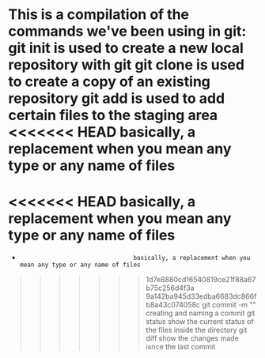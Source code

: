 This is a compilation of the commands we've been using in git:
git init                              is used to create a new local repository with git
git clone <link to repository>        is used to create a copy of an existing repository
git add <file name.file type>         is used to add certain files to the staging area
<<<<<<< HEAD
<asterisk>                            basically, a replacement when you mean any type or any name of files
=======
<<<<<<< HEAD
<asterisk>                            basically, a replacement when you mean any type or any name of files
=======
*                                     basically, a replacement when you mean any type or any name of files
>>>>>>> 1d7e8880cd16540819ce21f88a67b75c256d4f3a
>>>>>>> 9a142ba945d33edba6683dc866fb8a43c074058c
git commit -m "<commit name>"         creating and naming a commit
git status                            show the current status of the files inside the directory
git diff                              show the changes made isnce the last commit

